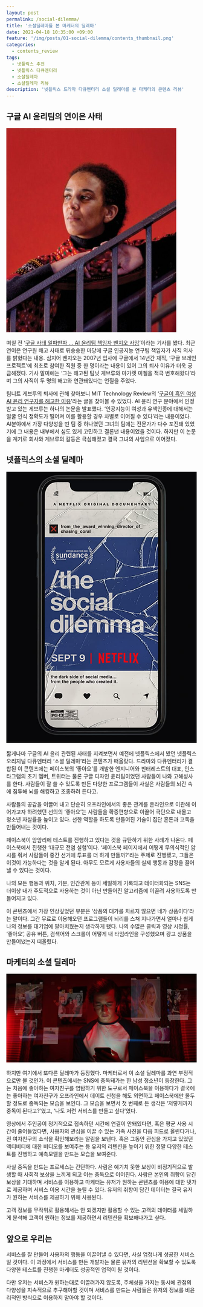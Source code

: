 ```yaml
---
layout: post
permalink: /social-dilemma/
title: '소셜딜레마를 본 마케터의 딜레마'
date: 2021-04-18 10:35:00 +09:00
feature: '/img/posts/01-social-dilemma/contents_thumbnail.png'
categories:
  - contents_review
tags:
  - 넷플릭스 추천
  - 넷플릭스 다큐멘터리
  - 소셜딜레마
  - 소셜딜레마 리뷰
description: '넷플릭스 드라마 다큐멘터리 소셜 딜레마를 본 마케터의 콘텐츠 리뷰'
---
```


## 구글 AI 윤리팀의 연이은 사태

![google](/img/posts/01-social-dilemma/timnit-gebru.jpeg)

며칠 전 ‘[구글 사태 일파만파 … AI 윤리팀 책임자 벤지오 사임](https://zdnet.co.kr/view/?no=20210407083247)’이라는 기사를 봤다. 최근 연이은 연구원 해고 사태로 뒤숭숭한 마당에 구글 인공지능 연구팀 책임자가 사직 의사를 밝혔다는 내용. 심지어 벤지오는 2007년 입사에 구글에서 14년간 재직, ‘구글 브레인 프로젝트’에 최초로 참여한 직원 중 한 명이라는 내용이 있어 그의 퇴사 이유가 더욱 궁금해졌다. 기사 말미에는 ‘그는 해고된 팀닛 게브루와 마가렛 미첼을 적극 변호해왔다’라며 그의 사직이 두 명의 해고와 연관돼있다는 언질을 주었다.

팀니트 게브루의 퇴사에 관해 찾아보니 MIT Technology Review의 ‘[구글이 흑인 여성 AI 윤리 연구자를 해고한 이유](https://www.technologyreview.kr/google-ai-ethics-research-paper-forced-out-timnit-gebru/)’라는 글을 찾아볼 수 있었다. AI 윤리 연구 분야에서 인정받고 있는 게브루는 하나의 논문을 발표했다. ‘인공지능이 여성과 유색인종에 대해서는 얼굴 인식 정확도가 떨어져 이를 활용할 경우 차별로 이어질 수 있다’라는 내용이었다. AI분야에서 가장 다양성을 띤 팀 중 하나였던 그녀의 팀에는 전문가가 다수 포진돼 있었기에 그 내용은 내부에서 심도 있게 고민하고 결론낸 내용이었을 것이다. 하지만 이 논문을 계기로 회사와 게브루의 갈등은 극심해졌고 결국 그녀의 사임으로 이어졌다.

## 넷플릭스의 소셜 딜레마

![sum](/img/posts/01-social-dilemma/social_dilemma_poster.jpeg)

짧게나마 구글의 AI 윤리 관련된 사태를 지켜보면서 예전에 넷플릭스에서 봤던 넷플릭스 오리지널 다큐멘터리 ‘소셜 딜레마’라는 콘텐츠가 떠올랐다. 드라마와 다큐멘터리가 결합된 이 콘텐츠에는 페이스북의 ‘좋아요’를 개발한 엔지니어와 핀터레스트의 대표, 인스타그램의 초기 멤버, 트위터는 물론 구글 디자인 윤리팀이었던 사람들이 나와 고해성사를 한다. 사람들이 잘 쓸 수 있도록 만든 다양한 프로그램들이 사실은 사람들의 뇌간 속에 침투해 뇌를 해킹하고 조종하려 든다고.

사람들의 공감을 이끌어 내고 단순히 오프라인에서의 좋은 관계를 온라인으로 이관해 이어가고자 하려했던 선의의 ‘좋아요’는 사람들을 확증편향으로 이끌어 극단으로 내몰고 청소년 자살률을 높이고 있다. 선한 역할을 하도록 만들어진 기술이 집단 혼돈과 고독을 만들어내는 것이다.

페이스북이 암암리에 테스트를 진행하고 있다는 것을 규탄하기 위한 사례가 나온다. 페이스북에서 진행한 ‘대규모 전염 실험’이다. ‘페이스북 페이지에서 어떻게 무의식적인 암시를 줘서 사람들이 중간 선거에 투표를 더 하게 만들까?’라는 주제로 진행됐고, 그들은 이것이 가능하다는 것을 알게 된다. 아무도 모르게 사용자들의 실제 행동과 감정을 끌어낼 수 있다는 것이다.

나의 모든 행동과 위치, 기분, 인간관계 등이 세밀하게 기록되고 데이터화되는 SNS는 더이상 내가 주도적으로 사용하는 것이 아닌 만들어진 알고리즘에 이끌려 사용하도록 만들어지고 있다.

이 콘텐츠에서 가장 인상깊었던 부분은 ‘상품의 대가를 치르지 않으면 네가 상품이다’라는 말이다. 그간 무료로 이용해오던 프로그램들이 뇌리를 스쳐 지나가면서 얼마나 쉽게 나의 정보를 대기업에 팔아치웠는지 생각하게 됐다. 나의 수많은 클릭과 영상 시청률, ‘좋아요’, 공유 버튼, 검색어와 스크롤이 어떻게 내 타임라인을 구성했으며 광고 상품을 만들어냈는지 떠올렸다.

## 마케터의 소셜 딜레마

![sum](/img/posts/01-social-dilemma/socia_dilemma_cut.jpeg)

하지만 여기에서 또다른 딜레마가 등장했다. 마케터로서 이 소셜 딜레마를 과연 부정적으로만 볼 것인가. 이 콘텐츠에서는 SNS에 중독돼가는 한 남성 청소년이 등장한다. 그는 처음에 좋아하는 여자친구를 염탐하기 위한 도구로서 페이스북을 이용하다가 결국에는 좋아하는 여자친구가 오프라인에서 데이트 신청을 해도 외면하고 페이스북에만 몰두할 정도로 중독되는 모습을 보인다. 그 모습을 보면서 첫 번째로 든 생각은 ‘저렇게까지 중독이 된다고?’였고, ‘나도 저런 서비스를 만들고 싶다’였다.

영상에서 주인공이 정기적으로 접속하던 시간에 연결이 안돼있다면, 혹은 평균 사용 시간이 줄어들었다면, 사용자의 관심을 이끌 수 있는 가족 사진을 다음 피드로 올린다거나, 전 여자친구의 소식을 확인해보라는 알림을 보낸다. 혹은 그동안 관심을 가지고 있었던 액티비티에 대한 비디오를 보여주는 등 유저의 리텐션을 높이기 위한 정말 다양한 테스트를 진행하고 예측모델을 만드는 모습을 보여준다.

사실 중독을 만드는 프로세스는 간단하다. 사람은 예기치 못한 보상이 비정기적으로 발생할 때 사회적 보상을 느끼게 되고 이는 중독으로 이어진다. 사람은 본인의 취향이 담긴 보상을 기대하며 서비스를 이용하고 마케터는 유저가 원하는 콘텐츠를 이용에 대한 댓가로 제공하며 서비스 이용 시간을 늘릴 수 있다. 유저의 취향이 담긴 데이터는 결국 유저가 원하는 서비스를 제공하기 위해 사용된다.

고객 정보를 무작위로 활용해서는 안 되겠지만 활용할 수 있는 고객의 데이터를 세밀하게 분석해 고객이 원하는 정보를 제공하면서 리텐션을 확보해나가고 싶다.


## 앞으로 우리는

서비스를 잘 만들어 사용자의 행동을 이끌어낼 수 있다면, 사실 엄청나게 성공한 서비스일 것이다. 이 과정에서 서비스를 만든 개발자는 물론 유저의 리텐션을 확보할 수 있도록 다양한 테스트를 진행한 마케터도 성공적인 업적이 될 것이다.

다만 유저는 서비스가 원하는대로 이끌려가지 않도록, 주체성을 가지는 동시에 관점의 다양성을 지속적으로 추구해야할 것이며 서비스를 만드는 사람들은 유저의 정보를 비윤리적인 방식으로 이용하지 말아야 할 것이다.
